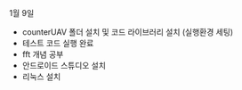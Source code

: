 1월 9일
- counterUAV 폴더 설치 및 코드 라이브러리 설치 (실행환경 세팅)
- 테스트 코드 실행 완료
- fft 개념 공부
- 안드로이드 스튜디오 설치
- 리눅스 설치
